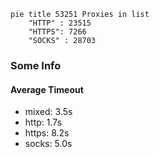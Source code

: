 
```mermaid
pie title 53251 Proxies in list
    "HTTP" : 23515
    "HTTPS": 7266
    "SOCKS" : 28703
```

### Some Info
#### Average Timeout

- mixed: 3.5s
- http: 1.7s
- https: 8.2s
- socks: 5.0s